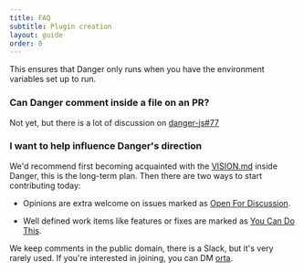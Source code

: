 ```yaml
---
title: FAQ
subtitle: Plugin creation
layout: guide
order: 0
---
```


This ensures that Danger only runs when you have the environment variables set up to run.

### Can Danger comment inside a file on an PR?

Not yet, but there is a lot of discussion on [danger-js#77][77]

### I want to help influence Danger's direction

We'd recommend first becoming acquainted with the [VISION.md][] inside Danger, this is the long-term plan. Then there are two ways to start contributing today:

 * Opinions are extra welcome on issues marked as [Open For Discussion][open].
 
 * Well defined work items like features or fixes are marked as [You Can Do This][you-can-do-this].

We keep comments in the public domain, there is a Slack, but it's very rarely used. If you're interested in joining, you can DM [orta][].

[77]: https://github.com/danger/danger-js/issues/77
[VISION.md]: https://github.com/danger/danger-js/blob/master/VISION.md
[open]: https://github.com/danger/danger-js/issues?q=is%3Aissue+is%3Aopen+label%3A%22Open+for+Discussion%22
[you-can-do-this]: https://github.com/danger/danger-js/issues?q=is%3Aissue+is%3Aopen+label%3A%22You+Can+Do+This%22
[orta]: https://twitter.com/orta/
